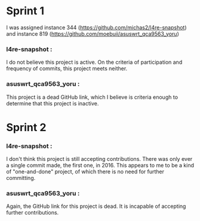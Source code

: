 # Sprint 1
I was assigned instance 344 (https://github.com/michas2/l4re-snapshot) and instance 819 (https://github.com/moebuii/asuswrt_qca9563_yoru)

### l4re-snapshot :
I do not believe this project is active. On the criteria of participation and frequency of commits, this project meets neither.

### asuswrt_qca9563_yoru :
This project is a dead GitHub link, which I believe is criteria enough to determine that this project is inactive.

# Sprint 2
### l4re-snapshot :
I don't think this project is still accepting contributions. There was only ever a single commit made, the first one, in 2016. 
This appears to me to be a kind of "one-and-done" project, of which there is no need for further committing.

### asuswrt_qca9563_yoru :
Again, the GitHub link for this project is dead. It is incapable of accepting further contributions.


